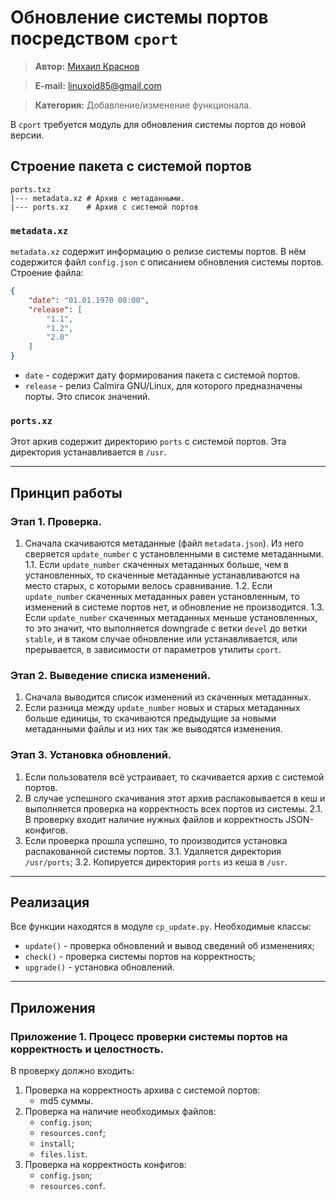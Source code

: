 # Обновление системы портов посредством `cport`

> **Автор:** [Михаил Краснов](https://github.com/Linuxoid85)

> **E-mail:** [linuxoid85@gmail.com](mailto:linuxoid85@gmail.com)

> **Категория:** Добавление/изменение функционала.

В `cport` требуется модуль для обновления системы портов до новой версии.

## Строение пакета с системой портов

```
ports.txz
|--- metadata.xz # Архив с метаданными.
|--- ports.xz    # Архив с системой портов
```

### `metadata.xz`

`metadata.xz` содержит информацию о релизе системы портов. В нём содержится файл `config.json` с описанием обновления системы портов. Строение файла:

```json
{
    "date": "01.01.1970 00:00",
    "release": [
        "1.1",
        "1.2",
        "2.0"
    ]
}
```

- `date` - содержит дату формирования пакета с системой портов.
- `release` - релиз Calmira GNU/Linux, для которого предназначены порты. Это список значений.

### `ports.xz`

Этот архив содержит директорию `ports` с системой портов. Эта директория устанавливается в `/usr`.

***

## Принцип работы

### Этап 1. Проверка.

1. Сначала скачиваются метаданные (файл `metadata.json`). Из него сверяется `update_number` с установленными в системе метаданными.
    1.1. Если `update_number` скаченных метаданных больше, чем в установленных, то скаченные метаданные устанавливаются на место старых, с которыми велось сравнивание.
    1.2. Если `update_number` скаченных метаданных равен установленным, то изменений в системе портов нет, и обновление не производится.
    1.3. Если `update_number` скаченных метаданных меньше установленных, то это значит, что выполняется downgrade с ветки `devel` до ветки `stable`, и в таком случае обновление или устанавливается, или прерывается, в зависимости от параметров утилиты `cport`.

### Этап 2. Выведение списка изменений.

1. Сначала выводится список изменений из скаченных метаданных.
2. Если разница между `update_number` новых и старых метаданных больше единицы, то скачиваются предыдущие за новыми метаданными файлы и из них так же выводятся изменения.

### Этап 3. Установка обновлений.

1. Если пользователя всё устраивает, то скачивается архив с системой портов.
2. В случае успешного скачивания этот архив распаковывается в кеш и выполняется проверка на корректность всех портов из системы.
    2.1. В проверку входит наличие нужных файлов и корректность JSON-конфигов.
3. Если проверка прошла успешно, то производится установка распакованной системы портов.
    3.1. Удаляется директория `/usr/ports`;
    3.2. Копируется директория `ports` из кеша в `/usr`.

***

## Реализация

Все функции находятся в модуле `cp_update.py`. Необходимые классы:

- `update()` - проверка обновлений и вывод сведений об изменениях;
- `check()` - проверка системы портов на корректность;
- `upgrade()` - установка обновлений.

***

## Приложения

### Приложение 1. Процесс проверки системы портов на корректность и целостность.

В проверку должно входить:

1. Проверка на корректность архива с системой портов:
    - md5 суммы.
2. Проверка на наличие необходимых файлов:
    - `config.json`;
    - `resources.conf`;
    - `install`;
    - `files.list`.
3. Проверка на корректность конфигов:
    - `config.json`;
    - `resources.conf`.